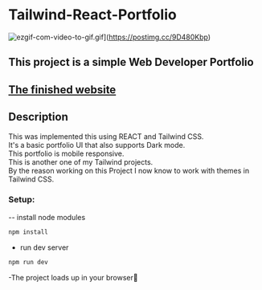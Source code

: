# Tailwind-React-Portfolio

![ezgif-com-video-to-gif.gif](https://i.postimg.cc/wj2SfdsS/ezgif-com-video-to-gif.gif)](https://postimg.cc/9D480Kbp)

## This project is a simple Web Developer Portfolio

## [The finished website](https://tailwinid-portfolio.netlify.app/)

## Description

This was implemented this using REACT and Tailwind CSS.<br>It's a basic portfolio UI that also supports Dark mode.<br>This portfolio is mobile responsive.<br>This is another one of my Tailwind projects.<br>By the reason working on this Project I now know to work with themes in Tailwind CSS.

### Setup:
-- install node modules

```sh
npm install
```

- run dev server

```sh
npm run dev
```

-The project loads up in your browser🌟



